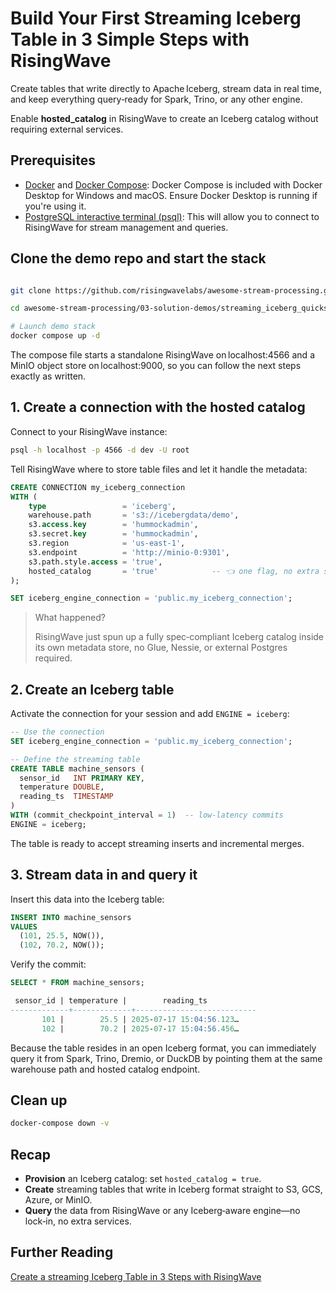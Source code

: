 # Build Your First **Streaming Iceberg Table** in 3 Simple Steps with RisingWave

Create tables that write directly to Apache Iceberg, stream data in real time, and keep everything query‑ready for Spark, Trino, or any other engine.

Enable **hosted_catalog** in RisingWave to create an Iceberg catalog without requiring external services.

## Prerequisites

- [Docker](https://docs.docker.com/get-docker/) and [Docker Compose](https://docs.docker.com/compose/install/): Docker Compose is included with Docker Desktop for Windows and macOS. Ensure Docker Desktop is running if you're using it.
- [PostgreSQL interactive terminal (psql)](https://www.postgresql.org/download/): This will allow you to connect to RisingWave for stream management and queries.

## Clone the demo repo and start the stack

```bash

git clone https://github.com/risingwavelabs/awesome-stream-processing.git

cd awesome-stream-processing/03-solution-demos/streaming_iceberg_quickstart

# Launch demo stack
docker compose up -d
```

The compose file starts a standalone RisingWave on localhost:4566 and a MinIO object store on localhost:9000, so you can follow the next steps exactly as written.

## 1. Create a connection with the hosted catalog

Connect to your RisingWave instance:

```bash
psql -h localhost -p 4566 -d dev -U root
```

Tell RisingWave where to store table files and let it handle the metadata:

```sql
CREATE CONNECTION my_iceberg_connection
WITH (
    type                 = 'iceberg',
    warehouse.path       = 's3://icebergdata/demo',
    s3.access.key        = 'hummockadmin',
    s3.secret.key        = 'hummockadmin',
    s3.region            = 'us-east-1',
    s3.endpoint          = 'http://minio-0:9301',
    s3.path.style.access = 'true',
    hosted_catalog       = 'true'            -- 👈 one flag, no extra services!
);

SET iceberg_engine_connection = 'public.my_iceberg_connection';
```

> What happened?
> 
> 
> RisingWave just spun up a fully spec‑compliant Iceberg catalog inside its own metadata store, no Glue, Nessie, or external Postgres required.
> 

## 2. Create an Iceberg table

Activate the connection for your session and add `ENGINE = iceberg`:

```sql
-- Use the connection
SET iceberg_engine_connection = 'public.my_iceberg_connection';

-- Define the streaming table
CREATE TABLE machine_sensors (
  sensor_id   INT PRIMARY KEY,
  temperature DOUBLE,
  reading_ts  TIMESTAMP
)
WITH (commit_checkpoint_interval = 1)  -- low‑latency commits
ENGINE = iceberg;
```

The table is ready to accept streaming inserts and incremental merges.

## 3. Stream data in and query it

Insert this data into the Iceberg table:

```sql
INSERT INTO machine_sensors
VALUES
  (101, 25.5, NOW()),
  (102, 70.2, NOW());
```

Verify the commit:

```sql
SELECT * FROM machine_sensors;

 sensor_id | temperature |        reading_ts
-------------+-------------+---------------------------
       101 |        25.5 | 2025‑07‑17 15:04:56.123…
       102 |        70.2 | 2025‑07‑17 15:04:56.456…
```

Because the table resides in an open Iceberg format, you can immediately query it from Spark, Trino, Dremio, or DuckDB by pointing them at the same warehouse path and hosted catalog endpoint.

## Clean up

```bash
docker-compose down -v
```

## Recap

- **Provision** an Iceberg catalog: set `hosted_catalog = true`.
- **Create** streaming tables that write in Iceberg format straight to S3, GCS, Azure, or MinIO.
- **Query** the data from RisingWave or any Iceberg‑aware engine—no lock‑in, no extra services.

## Further Reading

[Create a streaming Iceberg Table in 3 Steps with RisingWave](https://risingwave.com/blog/create-iceberg-table-3-steps/)


